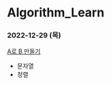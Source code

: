 # Algorithm_Learn
### 2022-12-29 (목)
[A로 B 만들기](https://school.programmers.co.kr/learn/courses/30/lessons/120886)
- 문자열
- 정렬
